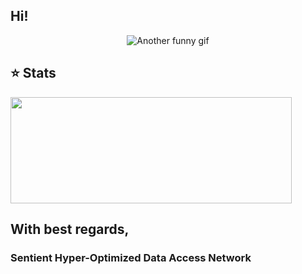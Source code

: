## Hi!

<p align="center">
<img src="./72uG.gif" alt="Another funny gif"/>
</p>

## ⭐ Stats
<a href="https://github.com/gubanovpm/github-readme-stats">
  <img width=450 height=170 align="center" src="https://github-readme-stats.vercel.app/api?username=gubanovpm&theme=midnight-purple&show_icons=true&bg_color=0D1117&hide_border=true" />
</a>


## With best regards,
### Sentient Hyper-Optimized Data Access Network
